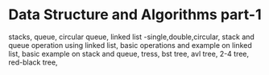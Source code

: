 # Data Structure and Algorithms part-1
stacks,
queue,
circular queue,
linked list -single,double,circular,
stack and queue operation using linked list,
basic operations and example on linked list,
basic example on stack and queue,
tress,
bst tree,
avl tree,
2-4 tree,
red-black tree,
